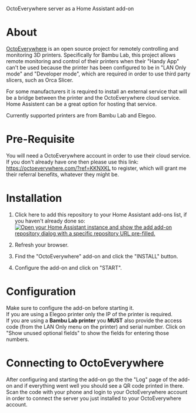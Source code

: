 
OctoEverywhere server as a Home Assistant add-on

# About
[OctoEverywhere](https://octoeverywhere.com/) is an open source project for remotely controlling and monitoring 3D printers. Specifically for Bambu Lab, this project allows remote monitoring and control of their printers when their "Handy App" can't be used because the printer has been configured to be in "LAN Only mode" and "Developer mode", which are required in order to use third party slicers, such as Orca Slicer. 

For some manufacturers it is required to install an external service that will be a bridge between the printer and the OctoEverywhere cloud service. Home Assistent can be a great option for hosting that service.  

Currently supported printers are from Bambu Lab and Elegoo. 

# Pre-Requisite
You will need a OctoEverywhere account in order to use their cloud service. If you don't already have one then please use this link: https://octoeverywhere.com/?ref=KKNXKL to register, which will grant me their referral benefits, whatever they might be.

# Installation

1. Click here to add this repository to your Home Assistant add-ons list, if you haven't already done so:  
  [![Open your Home Assistant instance and show the add add-on repository dialog with a specific repository URL pre-filled.](https://my.home-assistant.io/badges/supervisor_add_addon_repository.svg)](https://my.home-assistant.io/redirect/supervisor_add_addon_repository/?repository_url=https%3A%2F%2Fgithub.com%2Fekutner%2Fhass-addons)

2. Refresh your browser.
3. Find the "OctoEverywhere" add-on and click the "INSTALL" button.
4. Configure the add-on and click on "START".

# Configuration
Make sure to configure the add-on before starting it.  
If you are using a Elegoo printer only the IP of the printer is required.  
If you are using a **Bambu Lab printer** you **MUST** also provide the access code (from the LAN Only menu on the printer) and serial number. Click on "Show unused optional fields" to show the fields for entering those numbers.

# Connecting to OctoEverywhere
After configuring and starting the add-on go the the "Log" page of the add-on and if everything went well you should see a QR code printed in there. Scan the code with your phone and login to your OctoEverywhere account in order to connect the server you just installed to your OctoEverywhere account.